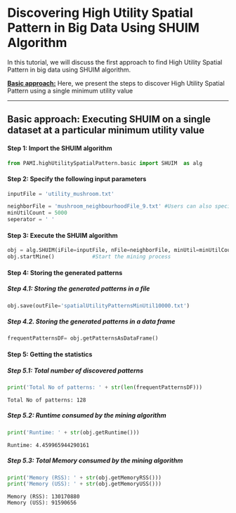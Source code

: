 # Discovering High Utility Spatial Pattern in Big Data Using SHUIM Algorithm

In this tutorial, we will discuss the first approach to find High Utility Spatial Pattern in big data using SHUIM algorithm.

[__Basic approach:__](#basicApproach) Here, we present the steps to discover High Utility Spatial Pattern using a single minimum utility value

***

## <a id='basicApproach'>Basic approach: Executing SHUIM on a single dataset at a particular minimum utility value</a>

#### Step 1: Import the SHUIM algorithm


```python
from PAMI.highUtilitySpatialPattern.basic import SHUIM  as alg
```

#### Step 2: Specify the following input parameters


```python
inputFile = 'utility_mushroom.txt'

neighborFile = 'mushroom_neighbourhoodFile_9.txt' #Users can also specify this constraint between 0 to 1.
minUtilCount = 5000
seperator = ' ' 
```

#### Step 3: Execute the SHUIM algorithm


```python
obj = alg.SHUIM(iFile=inputFile, nFile=neighborFile, minUtil=minUtilCount,  sep=seperator)    #initialize
obj.startMine()            #Start the mining process
```

#### Step 4: Storing the generated patterns

##### Step 4.1: Storing the generated patterns in a file


```python
obj.save(outFile='spatialUtilityPatternsMinUtil10000.txt')
```

##### Step 4.2. Storing the generated patterns in a data frame


```python
frequentPatternsDF= obj.getPatternsAsDataFrame()
```

#### Step 5: Getting the statistics

##### Step 5.1: Total number of discovered patterns 


```python
print('Total No of patterns: ' + str(len(frequentPatternsDF)))
```

    Total No of patterns: 128


##### Step 5.2: Runtime consumed by the mining algorithm


```python
print('Runtime: ' + str(obj.getRuntime()))
```

    Runtime: 4.459965944290161


##### Step 5.3: Total Memory consumed by the mining algorithm


```python
print('Memory (RSS): ' + str(obj.getMemoryRSS()))
print('Memory (USS): ' + str(obj.getMemoryUSS()))
```

    Memory (RSS): 130170880
    Memory (USS): 91590656

